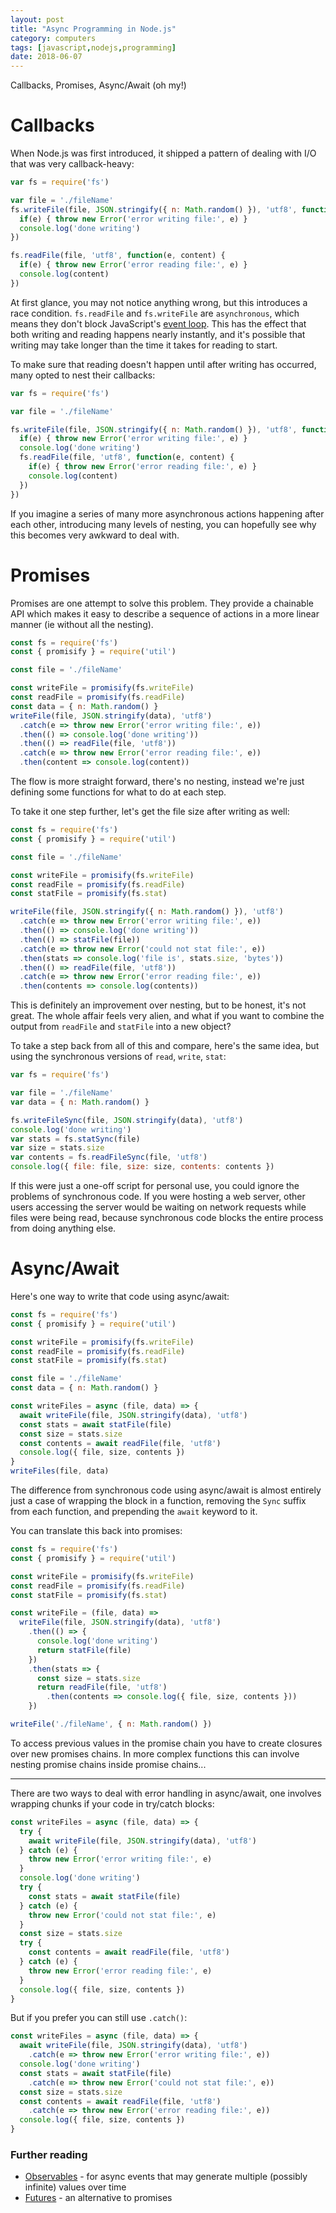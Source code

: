 ```yaml
---
layout: post
title: "Async Programming in Node.js"
category: computers
tags: [javascript,nodejs,programming]
date: 2018-06-07
---
```


Callbacks, Promises, Async/Await (oh my!)

# Callbacks

When Node.js was first introduced, it shipped a pattern of dealing with I/O that was very callback-heavy:

``` javascript
var fs = require('fs')

var file = './fileName'
fs.writeFile(file, JSON.stringify({ n: Math.random() }), 'utf8', function(e) {
  if(e) { throw new Error('error writing file:', e) }
  console.log('done writing')
})

fs.readFile(file, 'utf8', function(e, content) {
  if(e) { throw new Error('error reading file:', e) }
  console.log(content)
})
```

At first glance, you may not notice anything wrong, but this introduces a race condition. `fs.readFile` and `fs.writeFile` are `asynchronous`, which means they don't block JavaScript's [event loop][eventloop]. This has the effect that both writing and reading happens nearly instantly, and it's possible that writing may take longer than the time it takes for reading to start.

To make sure that reading doesn't happen until after writing has occurred, many opted to nest their callbacks:

``` javascript
var fs = require('fs')

var file = './fileName'

fs.writeFile(file, JSON.stringify({ n: Math.random() }), 'utf8', function(e) {
  if(e) { throw new Error('error writing file:', e) }
  console.log('done writing')
  fs.readFile(file, 'utf8', function(e, content) {
    if(e) { throw new Error('error reading file:', e) }
    console.log(content)
  })
})
```

If you imagine a series of many more asynchronous actions happening after each other, introducing many levels of nesting, you can hopefully see why this becomes very awkward to deal with.

# Promises

Promises are one attempt to solve this problem. They provide a chainable API which makes it easy to describe a sequence of actions in a more linear manner (ie without all the nesting).

``` javascript
const fs = require('fs')
const { promisify } = require('util')

const file = './fileName'

const writeFile = promisify(fs.writeFile)
const readFile = promisify(fs.readFile)
const data = { n: Math.random() }
writeFile(file, JSON.stringify(data), 'utf8')
  .catch(e => throw new Error('error writing file:', e))
  .then(() => console.log('done writing'))
  .then(() => readFile(file, 'utf8'))
  .catch(e => throw new Error('error reading file:', e))
  .then(content => console.log(content))
```

The flow is more straight forward, there's no nesting, instead we're just defining some functions for what to do at each step.

To take it one step further, let's get the file size after writing as well:

``` javascript
const fs = require('fs')
const { promisify } = require('util')

const file = './fileName'

const writeFile = promisify(fs.writeFile)
const readFile = promisify(fs.readFile)
const statFile = promisify(fs.stat)

writeFile(file, JSON.stringify({ n: Math.random() }), 'utf8')
  .catch(e => throw new Error('error writing file:', e))
  .then(() => console.log('done writing'))
  .then(() => statFile(file))
  .catch(e => throw new Error('could not stat file:', e))
  .then(stats => console.log('file is', stats.size, 'bytes'))
  .then(() => readFile(file, 'utf8'))
  .catch(e => throw new Error('error reading file:', e))
  .then(contents => console.log(contents))
```

This is definitely an improvement over nesting, but to be honest, it's not great. The whole affair feels very alien, and what if you want to combine the output from `readFile` and `statFile` into a new object?

To take a step back from all of this and compare, here's the same idea, but using the synchronous versions of `read`, `write`, `stat`:

``` javascript
var fs = require('fs')

var file = './fileName'
var data = { n: Math.random() }

fs.writeFileSync(file, JSON.stringify(data), 'utf8')
console.log('done writing')
var stats = fs.statSync(file)
var size = stats.size
var contents = fs.readFileSync(file, 'utf8')
console.log({ file: file, size: size, contents: contents })
```

If this were just a one-off script for personal use, you could ignore the problems of synchronous code. If you were hosting a web server, other users accessing the server would be waiting on network requests while files were being read, because synchronous code blocks the entire process from doing anything else.

# Async/Await

Here's one way to write that code using async/await:

``` javascript
const fs = require('fs')
const { promisify } = require('util')

const writeFile = promisify(fs.writeFile)
const readFile = promisify(fs.readFile)
const statFile = promisify(fs.stat)

const file = './fileName'
const data = { n: Math.random() }

const writeFiles = async (file, data) => {
  await writeFile(file, JSON.stringify(data), 'utf8')
  const stats = await statFile(file)
  const size = stats.size
  const contents = await readFile(file, 'utf8')
  console.log({ file, size, contents })
}
writeFiles(file, data)
```

The difference from synchronous code using async/await is almost entirely just a case of wrapping the block in a function, removing the `Sync` suffix from each function, and prepending the `await` keyword to it.

You can translate this back into promises:

``` javascript
const fs = require('fs')
const { promisify } = require('util')

const writeFile = promisify(fs.writeFile)
const readFile = promisify(fs.readFile)
const statFile = promisify(fs.stat)

const writeFile = (file, data) =>
  writeFile(file, JSON.stringify(data), 'utf8')
    .then(() => {
      console.log('done writing')
      return statFile(file)
    }) 
    .then(stats => {
      const size = stats.size
      return readFile(file, 'utf8')
        .then(contents => console.log({ file, size, contents }))
    })

writeFile('./fileName', { n: Math.random() })
```

To access previous values in the promise chain you have to create closures over new promises chains. In more complex functions this can involve nesting promise chains inside promise chains...

---

There are two ways to deal with error handling in async/await, one involves wrapping chunks if your code in try/catch blocks:

``` javascript
const writeFiles = async (file, data) => {
  try {
    await writeFile(file, JSON.stringify(data), 'utf8')
  } catch (e) {
    throw new Error('error writing file:', e)
  }
  console.log('done writing')
  try {
    const stats = await statFile(file)
  } catch (e) {
    throw new Error('could not stat file:', e)
  }
  const size = stats.size
  try {
    const contents = await readFile(file, 'utf8')
  } catch (e) {
    throw new Error('error reading file:', e)
  }
  console.log({ file, size, contents })
}
```

But if you prefer you can still use `.catch()`:

``` javascript
const writeFiles = async (file, data) => {
  await writeFile(file, JSON.stringify(data), 'utf8')
    .catch(e => throw new Error('error writing file:', e))
  console.log('done writing')
  const stats = await statFile(file)
    .catch(e => throw new Error('could not stat file:', e))
  const size = stats.size
  const contents = await readFile(file, 'utf8')
    .catch(e => throw new Error('error reading file:', e))
  console.log({ file, size, contents })
}
```

### Further reading

* [Observables](https://gist.github.com/staltz/868e7e9bc2a7b8c1f754) - for async events that may generate multiple (possibly infinite) values over time
* [Futures](https://github.com/fluture-js/Fluture) - an alternative to promises

[eventloop]: https://www.youtube.com/watch?v=8aGhZQkoFbQ
[broken]: https://medium.com/@avaq/broken-promises-2ae92780f33
